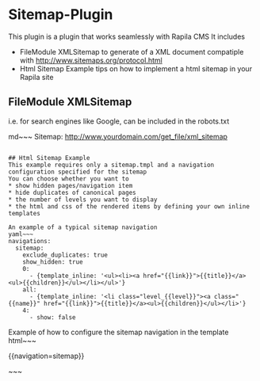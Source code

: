 # Sitemap-Plugin
This plugin is a plugin that works seamlessly with Rapila CMS
It includes
* FileModule XMLSitemap 
	to generate of a XML document compatiple with http://www.sitemaps.org/protocol.html
* Html Sitemap Example 
	tips on how to implement a html sitemap in your Rapila site


## FileModule XMLSitemap
i.e. for search engines like Google, can be included in the robots.txt

md~~~
Sitemap: http://www.yourdomain.com/get_file/xml_sitemap
~~~

## Html Sitemap Example
This example requires only a sitemap.tmpl and a navigation configuration specified for the sitemap
You can choose whether you want to 
* show hidden pages/navigation item
* hide duplicates of canonical pages
* the number of levels you want to display
* the html and css of the rendered items by defining your own inline templates

An example of a typical sitemap navigation
yaml~~~
navigations:
  sitemap:
    exclude_duplicates: true
    show_hidden: true
    0:
      - {template_inline: '<ul><li><a href="{{link}}">{{title}}</a><ul>{{children}}</ul></li></ul>'}
    all:
      - {template_inline: '<li class="level_{{level}}"><a class="{{name}}" href="{{link}}">{{title}}</a><ul>{{children}}</ul></li>'}
    4:
      - show: false
~~~

Example of how to configure the sitemap navigation in the template
html~~~
	<body class="sitemap">
		<div>
			{{navigation=sitemap}}
		</div>
  </body>
~~~